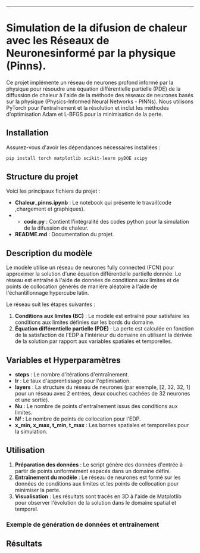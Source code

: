 
---

# Simulation de la difusion de chaleur avec les  Réseaux de Neuronesinformé par la physique (Pinns).

Ce projet implémente un réseau de neurones profond informé par la physique  pour résoudre une équation différentielle partielle (PDE) de la diffussion de chaleur  à l'aide de la méthode des réseaux de neurones basés sur la physique (Physics-Informed Neural Networks - PINNs). Nous utilisons PyTorch pour l'entraînement et la résolution  et inclut les méthodes d'optimisation  Adam et L-BFGS pour la minimisation de la perte.

## Installation

Assurez-vous d'avoir les dépendances nécessaires installées :

```bash
pip install torch matplotlib scikit-learn pyDOE scipy
```

## Structure du projet

Voici les principaux fichiers du projet :

- **Chaleur_pinns.ipynb** : Le notebook qui présente le travail(code ,chargement et graphiques).
- - **code.py** : Contient l'intégralité des codes python pour la simulation de la difussion de chaleur.
- **README.md** : Documentation du projet.

  
## Description du modèle

Le modèle utilise un réseau de neurones fully connected (FCN) pour approximer la solution d'une équation différentielle partielle donnée. Le réseau est entraîné à l'aide de données de conditions aux limites et de points de collocation générés de manière aléatoire à l'aide de l'échantillonnage hypercube latin.

Le réseau suit les étapes suivantes :

1. **Conditions aux limites (BC)** : Le modèle est entraîné pour satisfaire les conditions aux limites définies sur les bords du domaine.
2. **Équation différentielle partielle (PDE)** : La perte est calculée en fonction de la satisfaction de l'EDP à l'intérieur du domaine en utilisant la dérivée de la solution par rapport aux variables spatiales et temporelles.

## Variables et Hyperparamètres

- **steps** : Le nombre d'itérations d'entraînement.
- **lr** : Le taux d'apprentissage pour l'optimisation.
- **layers** : La structure du réseau de neurones (par exemple, [2, 32, 32, 1] pour un réseau avec 2 entrées, deux couches cachées de 32 neurones et une sortie).
- **Nu** : Le nombre de points d'entraînement issus des conditions aux limites.
- **Nf** : Le nombre de points de collocation pour l'EDP.
- **x_min, x_max, t_min, t_max** : Les bornes spatiales et temporelles pour la simulation.
  
## Utilisation

1. **Préparation des données** : Le script génère des données d'entrée à partir de points uniformément espacés dans un domaine défini.
2. **Entraînement du modèle** : Le réseau de neurones est formé sur les données de conditions aux limites et les points de collocation pour minimiser la perte.
3. **Visualisation** : Les résultats sont tracés en 3D à l'aide de Matplotlib pour observer l'évolution de la solution dans le domaine spatial et temporel.

### Exemple de génération de données et entraînement


## Résultats



